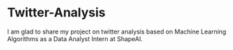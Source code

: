 # Twitter-Analysis

I am glad to share my project on twitter analysis based on Machine Learning Algorithms as a Data Analyst Intern at ShapeAI.
